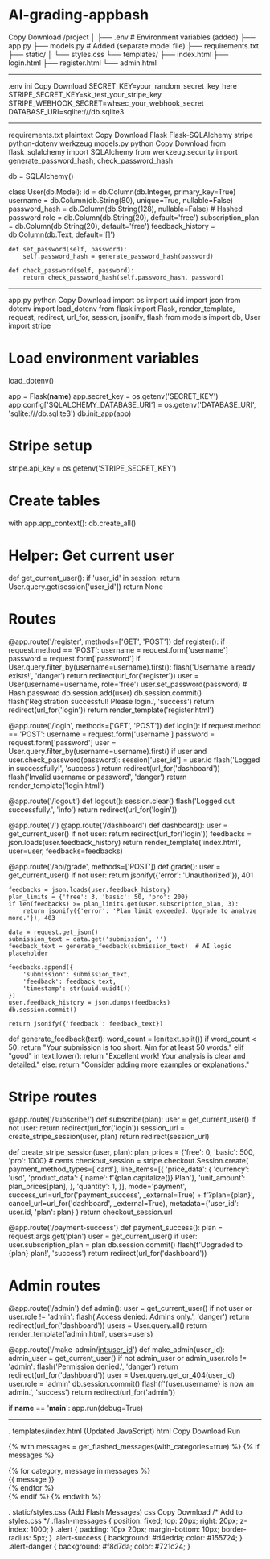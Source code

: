 # AI-grading-appbash
Copy
Download
/project
│
├── .env                    # Environment variables (added)
├── app.py
├── models.py              # Added (separate model file)
├── requirements.txt
├── static/
│   └── styles.css
└── templates/
    ├── index.html
    ├── login.html
    ├── register.html
    └── admin.html
________________________________________
.env
ini
Copy
Download
SECRET_KEY=your_random_secret_key_here
STRIPE_SECRET_KEY=sk_test_your_stripe_key
STRIPE_WEBHOOK_SECRET=whsec_your_webhook_secret
DATABASE_URI=sqlite:///db.sqlite3
________________________________________
requirements.txt
plaintext
Copy
Download
Flask
Flask-SQLAlchemy
stripe
python-dotenv
werkzeug
models.py
python
Copy
Download
from flask_sqlalchemy import SQLAlchemy
from werkzeug.security import generate_password_hash, check_password_hash

db = SQLAlchemy()

class User(db.Model):
    id = db.Column(db.Integer, primary_key=True)
    username = db.Column(db.String(80), unique=True, nullable=False)
    password_hash = db.Column(db.String(128), nullable=False)  # Hashed password
    role = db.Column(db.String(20), default='free')
    subscription_plan = db.Column(db.String(20), default='free')
    feedback_history = db.Column(db.Text, default='[]')

    def set_password(self, password):
        self.password_hash = generate_password_hash(password)

    def check_password(self, password):
        return check_password_hash(self.password_hash, password)
________________________________________
app.py
python
Copy
Download
import os
import uuid
import json
from dotenv import load_dotenv
from flask import Flask, render_template, request, redirect, url_for, session, jsonify, flash
from models import db, User
import stripe

# Load environment variables
load_dotenv()

app = Flask(__name__)
app.secret_key = os.getenv('SECRET_KEY')
app.config['SQLALCHEMY_DATABASE_URI'] = os.getenv('DATABASE_URI', 'sqlite:///db.sqlite3')
db.init_app(app)

# Stripe setup
stripe.api_key = os.getenv('STRIPE_SECRET_KEY')

# Create tables
with app.app_context():
    db.create_all()

# Helper: Get current user
def get_current_user():
    if 'user_id' in session:
        return User.query.get(session['user_id'])
    return None

# Routes
@app.route('/register', methods=['GET', 'POST'])
def register():
    if request.method == 'POST':
        username = request.form['username']
        password = request.form['password']
        if User.query.filter_by(username=username).first():
            flash('Username already exists!', 'danger')
            return redirect(url_for('register'))
        user = User(username=username, role='free')
        user.set_password(password)  # Hash password
        db.session.add(user)
        db.session.commit()
        flash('Registration successful! Please login.', 'success')
        return redirect(url_for('login'))
    return render_template('register.html')

@app.route('/login', methods=['GET', 'POST'])
def login():
    if request.method == 'POST':
        username = request.form['username']
        password = request.form['password']
        user = User.query.filter_by(username=username).first()
        if user and user.check_password(password):
            session['user_id'] = user.id
            flash('Logged in successfully!', 'success')
            return redirect(url_for('dashboard'))
        flash('Invalid username or password', 'danger')
    return render_template('login.html')

@app.route('/logout')
def logout():
    session.clear()
    flash('Logged out successfully.', 'info')
    return redirect(url_for('login'))

@app.route('/')
@app.route('/dashboard')
def dashboard():
    user = get_current_user()
    if not user:
        return redirect(url_for('login'))
    feedbacks = json.loads(user.feedback_history)
    return render_template('index.html', user=user, feedbacks=feedbacks)

@app.route('/api/grade', methods=['POST'])
def grade():
    user = get_current_user()
    if not user:
        return jsonify({'error': 'Unauthorized'}), 401

    feedbacks = json.loads(user.feedback_history)
    plan_limits = {'free': 3, 'basic': 50, 'pro': 200}
    if len(feedbacks) >= plan_limits.get(user.subscription_plan, 3):
        return jsonify({'error': 'Plan limit exceeded. Upgrade to analyze more.'}), 403

    data = request.get_json()
    submission_text = data.get('submission', '')
    feedback_text = generate_feedback(submission_text)  # AI logic placeholder

    feedbacks.append({
        'submission': submission_text,
        'feedback': feedback_text,
        'timestamp': str(uuid.uuid4())
    })
    user.feedback_history = json.dumps(feedbacks)
    db.session.commit()

    return jsonify({'feedback': feedback_text})

def generate_feedback(text):
    word_count = len(text.split())
    if word_count < 50:
        return "Your submission is too short. Aim for at least 50 words."
    elif "good" in text.lower():
        return "Excellent work! Your analysis is clear and detailed."
    else:
        return "Consider adding more examples or explanations."

# Stripe routes
@app.route('/subscribe/<plan>')
def subscribe(plan):
    user = get_current_user()
    if not user:
        return redirect(url_for('login'))
    session_url = create_stripe_session(user, plan)
    return redirect(session_url)

def create_stripe_session(user, plan):
    plan_prices = {'free': 0, 'basic': 500, 'pro': 1000}  # cents
    checkout_session = stripe.checkout.Session.create(
        payment_method_types=['card'],
        line_items=[{
            'price_data': {
                'currency': 'usd',
                'product_data': {'name': f'{plan.capitalize()} Plan'},
                'unit_amount': plan_prices[plan],
            },
            'quantity': 1,
        }],
        mode='payment',
        success_url=url_for('payment_success', _external=True) + f'?plan={plan}',
        cancel_url=url_for('dashboard', _external=True),
        metadata={'user_id': user.id, 'plan': plan}
    )
    return checkout_session.url

@app.route('/payment-success')
def payment_success():
    plan = request.args.get('plan')
    user = get_current_user()
    if user:
        user.subscription_plan = plan
        db.session.commit()
        flash(f'Upgraded to {plan} plan!', 'success')
    return redirect(url_for('dashboard'))

# Admin routes
@app.route('/admin')
def admin():
    user = get_current_user()
    if not user or user.role != 'admin':
        flash('Access denied: Admins only.', 'danger')
        return redirect(url_for('dashboard'))
    users = User.query.all()
    return render_template('admin.html', users=users)

@app.route('/make-admin/<int:user_id>')
def make_admin(user_id):
    admin_user = get_current_user()
    if not admin_user or admin_user.role != 'admin':
        flash('Permission denied.', 'danger')
        return redirect(url_for('dashboard'))
    user = User.query.get_or_404(user_id)
    user.role = 'admin'
    db.session.commit()
    flash(f'{user.username} is now an admin.', 'success')
    return redirect(url_for('admin'))

if __name__ == '__main__':
    app.run(debug=True)
________________________________________
. templates/index.html (Updated JavaScript)
html
Copy
Download
Run
<!-- Add this to <head> for flash messages -->
{% with messages = get_flashed_messages(with_categories=true) %}
  {% if messages %}
    <div class="flash-messages">
      {% for category, message in messages %}
        <div class="alert alert-{{ category }}">{{ message }}</div>
      {% endfor %}
    </div>
  {% endif %}
{% endwith %}

<!-- Updated JavaScript for error handling -->
<script>
  function analyze() {
    const text = document.getElementById('submission').value.trim();
    if (!text) {
      alert('Please enter text to analyze.');
      return;
    }
    fetch('/api/grade', {
      method: 'POST',
      headers: {'Content-Type': 'application/json'},
      body: JSON.stringify({submission: text})
    })
    .then(res => {
      if (!res.ok) throw res;
      return res.json();
    })
    .then(data => {
      document.getElementById('feedback').innerText = data.feedback;
      document.getElementById('feedback-section').style.display = 'block';
    })
    .catch(err => {
      err.json().then(e => alert(e.error || 'An error occurred.'));
    });
  }
</script>
. static/styles.css (Add Flash Messages)
css
Copy
Download
/* Add to styles.css */
.flash-messages {
  position: fixed;
  top: 20px;
  right: 20px;
  z-index: 1000;
}
.alert {
  padding: 10px 20px;
  margin-bottom: 10px;
  border-radius: 5px;
}
.alert-success {
  background: #d4edda;
  color: #155724;
}
.alert-danger {
  background: #f8d7da;
  color: #721c24;
}

